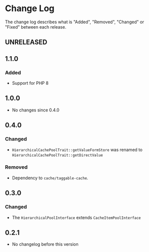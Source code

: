 # Change Log

The change log describes what is "Added", "Removed", "Changed" or "Fixed" between each release.

## UNRELEASED

## 1.1.0

### Added

* Support for PHP 8

## 1.0.0

* No changes since 0.4.0

## 0.4.0

### Changed

* `HierarchicalCachePoolTrait::getValueFormStore` was renamed to `HierarchicalCachePoolTrait::getDirectValue`

### Removed

* Dependency to `cache/taggable-cache`.

## 0.3.0

### Changed

* The `HierarchicalPoolInterface` extends `CacheItemPoolInterface`

## 0.2.1

* No changelog before this version
